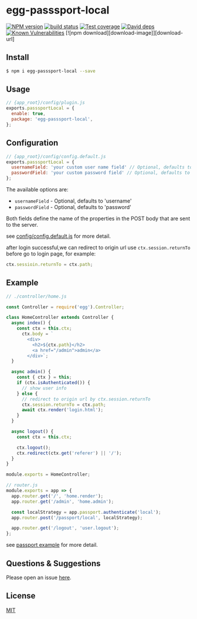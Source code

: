 # egg-passsport-local

[![NPM version][npm-image]][npm-url]
[![build status][travis-image]][travis-url]
[![Test coverage][codecov-image]][codecov-url]
[![David deps][david-image]][david-url]
[![Known Vulnerabilities][snyk-image]][snyk-url]
[![npm download][download-image]][download-url]

[npm-image]: https://img.shields.io/npm/v/egg-passsport-local.svg?style=flat-square
[npm-url]: https://npmjs.org/package/egg-passsport-local
[travis-image]: https://img.shields.io/travis/eggjs/egg-passsport-local.svg?style=flat-square
[travis-url]: https://travis-ci.org/eggjs/egg-passsport-local
[codecov-image]: https://img.shields.io/codecov/c/github/eggjs/egg-passsport-local.svg?style=flat-square
[codecov-url]: https://codecov.io/github/eggjs/egg-passsport-local?branch=master
[david-image]: https://img.shields.io/david/eggjs/egg-passsport-local.svg?style=flat-square
[david-url]: https://david-dm.org/eggjs/egg-passsport-local
[snyk-image]: https://snyk.io/test/npm/egg-passsport-local/badge.svg?style=flat-square
[snyk-url]: https://snyk.io/test/npm/egg-passsport-local

<!--
Description here.
-->

## Install

```bash
$ npm i egg-passsport-local --save
```

## Usage

```js
// {app_root}/config/plugin.js
exports.passsportLocal = {
  enable: true,
  package: 'egg-passsport-local',
};
```

## Configuration

```js
// {app_root}/config/config.default.js
exports.passsportLocal = {
  usernameField: 'your custom user name field' // Optional, defaults to 'username'
  passwordField: 'your custom password field' // Optional, defaults to 'password'
};
```

The available options are:

- `usernameField` - Optional, defaults to 'username'
- `passwordField` - Optional, defaults to 'password'

Both fields define the name of the properties in the POST body that are sent to the server.

see [config/config.default.js](config/config.default.js) for more detail.

after login successful,we can redirect to origin url use `ctx.session.returnTo` before go to login page, for example:

```js
ctx.sessioin.returnTo = ctx.path;
```

## Example

```js
// ./controller/home.js

const Controller = require('egg').Controller;

class HomeController extends Controller {
  async index() {
    const ctx = this.ctx;
      ctx.body = `
        <div>
          <h2>${ctx.path}</h2>
          <a href="/admin">admin</a>
        </div>`;
  }

  async admin() {
    const { ctx } = this;
    if (ctx.isAuthenticated()) {
      // show user info
    } else {
      // redirect to origin url by ctx.session.returnTo
      ctx.session.returnTo = ctx.path;
      await ctx.render('login.html');
    }
  }

  async logout() {
    const ctx = this.ctx;

    ctx.logout();
    ctx.redirect(ctx.get('referer') || '/');
  }
}

module.exports = HomeController;

```

```js
// router.js
module.exports = app => {
  app.router.get('/', 'home.render');
  app.router.get('/admin', 'home.admin');

  const localStrategy = app.passport.authenticate('local');
  app.router.post('/passport/local', localStrategy);

  app.router.get('/logout', 'user.logout');
};
```

see [passport example](https://github.com/eggjs/examples/tree/master/passport) for more detail.

## Questions & Suggestions

Please open an issue [here](https://github.com/eggjs/egg/issues).

## License

[MIT](LICENSE)

